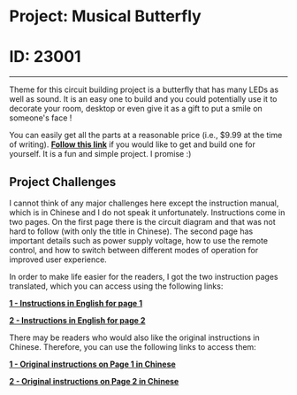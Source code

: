 # Project: Musical Butterfly

# ID: 23001
---
Theme for this circuit building project is a butterfly that has many LEDs as well as sound. It is an easy one to build and you could potentially use it to decorate your room, desktop or even give it as a gift to put a smile on someone's face !

You can easily get all the parts at a reasonable price (i.e., $9.99 at the time of writing). **[Follow this link][1]** if you would like to get and build one for yourself. It is a fun and simple project. I promise :)


Project Challenges
---
I cannot think of any major challenges here except the instruction manual, which is in Chinese and I do not speak it unfortunately. Instructions come in two pages. On the first page there is the circuit diagram and that was not hard to follow (with only the title in Chinese). The second page has important details such as power supply voltage, how to use the remote control, and how to switch between different modes of operation for improved user experience.

In order to make life easier for the readers, I got the two instruction pages translated, which you can access using the following links:

**[1 - Instructions in English for page 1][2]**

**[2 - Instructions in English for page 2][3]**

There may be readers who would also like the original instructions in Chinese. Therefore, you can use the following links to access them:

**[1 - Original instructions on Page 1 in Chinese][4]**

**[2 - Original instructions on Page 2 in Chinese][5]**

[1]: https://amzn.to/3XwOpJJ
[2]: ../Instructions_in_English_page_1_of_2.jpg
[3]: ../Instructions_in_English_page_2_of_2.jpg
[4]: ../Original_instructions_page_1_of_2.jpg
[5]: ../Original_instructions_page_1_of_2.jpg
